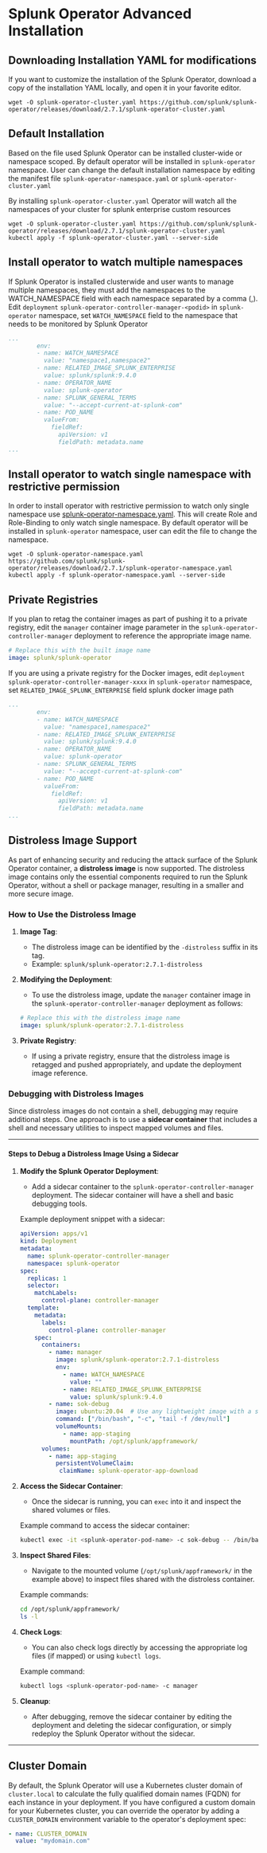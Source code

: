 # Splunk Operator Advanced Installation



## Downloading Installation YAML for modifications

If you want to customize the installation of the Splunk Operator, download a copy of the installation YAML locally, and open it in your favorite editor.

```
wget -O splunk-operator-cluster.yaml https://github.com/splunk/splunk-operator/releases/download/2.7.1/splunk-operator-cluster.yaml
```

## Default Installation

Based on the file used Splunk Operator can be installed cluster-wide or namespace scoped. By default operator will be installed in `splunk-operator` namespace. User can change the default installation namespace by editing the manifest file `splunk-operator-namespace.yaml` or `splunk-operator-cluster.yaml`

By installing `splunk-operator-cluster.yaml` Operator will watch all the namespaces of your cluster for splunk enterprise custom resources

```
wget -O splunk-operator-cluster.yaml https://github.com/splunk/splunk-operator/releases/download/2.7.1/splunk-operator-cluster.yaml
kubectl apply -f splunk-operator-cluster.yaml --server-side
```

## Install operator to watch multiple namespaces

If Splunk Operator is installed clusterwide and user wants to manage multiple namespaces, they must add the namespaces to the WATCH_NAMESPACE field with each namespace separated by a comma (,).  Edit `deployment` `splunk-operator-controller-manager-<podid>` in `splunk-operator` namespace, set `WATCH_NAMESPACE` field to the namespace that needs to be monitored by Splunk Operator

```yaml
...
        env:
        - name: WATCH_NAMESPACE
          value: "namespace1,namespace2"
        - name: RELATED_IMAGE_SPLUNK_ENTERPRISE
          value: splunk/splunk:9.4.0
        - name: OPERATOR_NAME
          value: splunk-operator
        - name: SPLUNK_GENERAL_TERMS
          value: "--accept-current-at-splunk-com"
        - name: POD_NAME
          valueFrom:
            fieldRef:
              apiVersion: v1
              fieldPath: metadata.name
...
```

## Install operator to watch single namespace with restrictive permission

In order to install operator with restrictive permission to watch only single namespace use [splunk-operator-namespace.yaml](https://github.com/splunk/splunk-operator/releases/download/2.7.1/splunk-operator-namespace.yaml). This will create Role and Role-Binding to only watch single namespace. By default operator will be installed in `splunk-operator` namespace, user can edit the file to change the namespace.

```
wget -O splunk-operator-namespace.yaml https://github.com/splunk/splunk-operator/releases/download/2.7.1/splunk-operator-namespace.yaml
kubectl apply -f splunk-operator-namespace.yaml --server-side
```

## Private Registries

If you plan to retag the container images as part of pushing it to a private registry, edit the `manager` container image parameter in the  `splunk-operator-controller-manager` deployment to reference the appropriate image name.

```yaml
# Replace this with the built image name
image: splunk/splunk-operator
```

If you are using a private registry for the Docker images, edit `deployment` `splunk-operator-controller-manager-xxxx` in `splunk-operator` namespace, set `RELATED_IMAGE_SPLUNK_ENTERPRISE` field splunk docker image path

```yaml
...
        env:
        - name: WATCH_NAMESPACE
          value: "namespace1,namespace2"
        - name: RELATED_IMAGE_SPLUNK_ENTERPRISE
          value: splunk/splunk:9.4.0
        - name: OPERATOR_NAME
          value: splunk-operator
        - name: SPLUNK_GENERAL_TERMS
          value: "--accept-current-at-splunk-com"
        - name: POD_NAME
          valueFrom:
            fieldRef:
              apiVersion: v1
              fieldPath: metadata.name
...
```
## Distroless Image Support

As part of enhancing security and reducing the attack surface of the Splunk Operator container, a **distroless image** is now supported. The distroless image contains only the essential components required to run the Splunk Operator, without a shell or package manager, resulting in a smaller and more secure image.

### How to Use the Distroless Image

1. **Image Tag**:
   - The distroless image can be identified by the `-distroless` suffix in its tag.
   - Example: `splunk/splunk-operator:2.7.1-distroless`

2. **Modifying the Deployment**:
   - To use the distroless image, update the `manager` container image in the `splunk-operator-controller-manager` deployment as follows:

   ```yaml
   # Replace this with the distroless image name
   image: splunk/splunk-operator:2.7.1-distroless
   ```

3. **Private Registry**:
   - If using a private registry, ensure that the distroless image is retagged and pushed appropriately, and update the deployment image reference.

### Debugging with Distroless Images

Since distroless images do not contain a shell, debugging may require additional steps. One approach is to use a **sidecar container** that includes a shell and necessary utilities to inspect mapped volumes and files.

---

#### **Steps to Debug a Distroless Image Using a Sidecar**

1. **Modify the Splunk Operator Deployment**:
   - Add a sidecar container to the `splunk-operator-controller-manager` deployment. The sidecar container will have a shell and basic debugging tools.

   Example deployment snippet with a sidecar:

   ```yaml
   apiVersion: apps/v1
   kind: Deployment
   metadata:
     name: splunk-operator-controller-manager
     namespace: splunk-operator
   spec:
     replicas: 1
     selector:
       matchLabels:
         control-plane: controller-manager
     template:
       metadata:
         labels:
           control-plane: controller-manager
       spec:
         containers:
           - name: manager
             image: splunk/splunk-operator:2.7.1-distroless
             env:
               - name: WATCH_NAMESPACE
                 value: ""
               - name: RELATED_IMAGE_SPLUNK_ENTERPRISE
                 value: splunk/splunk:9.4.0
           - name: sok-debug
             image: ubuntu:20.04  # Use any lightweight image with a shell
             command: ["/bin/bash", "-c", "tail -f /dev/null"]
             volumeMounts:
               - name: app-staging
                 mountPath: /opt/splunk/appframework/
         volumes:
           - name: app-staging
             persistentVolumeClaim:
              claimName: splunk-operator-app-download
   ```

2. **Access the Sidecar Container**:
   - Once the sidecar is running, you can `exec` into it and inspect the shared volumes or files.
   
   Example command to access the sidecar container:
   ```bash
   kubectl exec -it <splunk-operator-pod-name> -c sok-debug -- /bin/bash
   ```

3. **Inspect Shared Files**:
   - Navigate to the mounted volume (`/opt/splunk/appframework/` in the example above) to inspect files shared with the distroless container.
   
   Example commands:
   ```bash
   cd /opt/splunk/appframework/
   ls -l
   ```

4. **Check Logs**:
   - You can also check logs directly by accessing the appropriate log files (if mapped) or using `kubectl logs`.
   
   Example command:
   ```bash
   kubectl logs <splunk-operator-pod-name> -c manager
   ```

5. **Cleanup**:
   - After debugging, remove the sidecar container by editing the deployment and deleting the sidecar configuration, or simply redeploy the Splunk Operator without the sidecar.

---

## Cluster Domain

By default, the Splunk Operator will use a Kubernetes cluster domain of `cluster.local` to calculate the fully qualified domain names (FQDN) for each instance in your deployment. If you have configured a custom domain for your Kubernetes cluster, you can override the operator by adding a `CLUSTER_DOMAIN`
environment variable to the operator's deployment spec:

```yaml
- name: CLUSTER_DOMAIN
  value: "mydomain.com"
```
